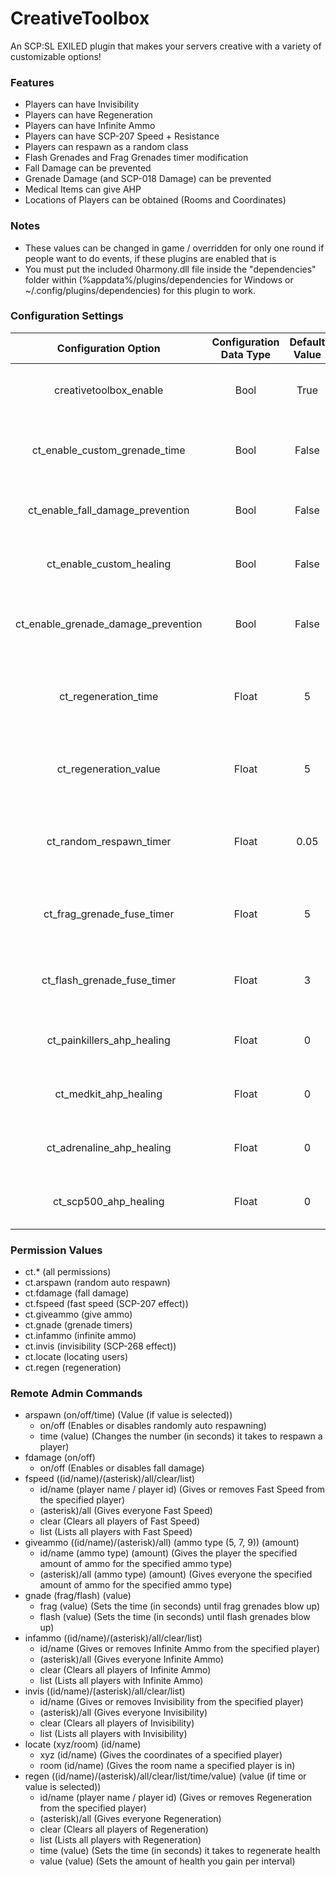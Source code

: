# CreativeToolbox
An SCP:SL EXILED plugin that makes your servers creative with a variety of customizable options!

### Features
- Players can have Invisibility
- Players can have Regeneration
- Players can have Infinite Ammo
- Players can have SCP-207 Speed + Resistance
- Players can respawn as a random class
- Flash Grenades and Frag Grenades timer modification
- Fall Damage can be prevented
- Grenade Damage (and SCP-018 Damage) can be prevented
- Medical Items can give AHP
- Locations of Players can be obtained (Rooms and Coordinates)

### Notes
- These values can be changed in game / overridden for only one round if people want to do events, if these plugins are enabled that is
- You must put the included 0harmony.dll file inside the "dependencies" folder within (%appdata%/plugins/dependencies for Windows or ~/.config/plugins/dependencies) for this plugin to work.

### Configuration Settings
Configuration Option | Configuration Data Type | Default Value | Description
:---: | :---: | :---: | :------
creativetoolbox_enable | Bool | True | Whether the CreativeToolbox plugin will be enabled or not
ct_enable_custom_grenade_time | Bool | False | Whether the custom grenade timers will apply in-game or not
ct_enable_fall_damage_prevention | Bool | False | Whether the fall damage will be disabled by default or not
ct_enable_custom_healing | Bool | False | Whether the medical items can give AHP or not
ct_enable_grenade_damage_prevention | Bool | False | Whether explosives or SCP-018 will deal damage or not
ct_regeneration_time | Float | 5 | The amount (in seconds) it takes to regenerate health for a given player
ct_regeneration_value | Float | 5 | The amount of health regenerated per interval for a given player
ct_random_respawn_timer | Float | 0.05 | The amount (in seconds) it takes to automatically respawn a player
ct_frag_grenade_fuse_timer | Float | 5 | The amount (in seconds) it takes to blow up a frag grenade
ct_flash_grenade_fuse_timer | Float | 3 | The amount (in seconds) it takes to blow up a flash grenade
ct_painkillers_ahp_healing | Float | 0 | The amount of AHP given if a player uses Painkillers
ct_medkit_ahp_healing | Float | 0 | The amount of AHP given if a player uses Medkits
ct_adrenaline_ahp_healing | Float | 0 | The amount of AHP given if a player uses Adrenaline
ct_scp500_ahp_healing | Float | 0 | The amount of AHP given if a player uses SCP-500

### Permission Values
- ct.* (all permissions)
- ct.arspawn (random auto respawn)
- ct.fdamage (fall damage)
- ct.fspeed (fast speed (SCP-207 effect))
- ct.giveammo (give ammo)
- ct.gnade (grenade timers)
- ct.infammo (infinite ammo)
- ct.invis (invisibility (SCP-268 effect))
- ct.locate (locating users)
- ct.regen (regeneration)

### Remote Admin Commands
- arspawn (on/off/time) (Value (if value is selected))
  - on/off (Enables or disables randomly auto respawning)
  - time (value) (Changes the number (in seconds) it takes to respawn a player)
- fdamage (on/off)
  - on/off (Enables or disables fall damage)
- fspeed ((id/name)/(asterisk)/all/clear/list)
  - id/name (player name / player id) (Gives or removes Fast Speed from the specified player)
  - (asterisk)/all (Gives everyone Fast Speed)
  - clear (Clears all players of Fast Speed)
  - list (Lists all players with Fast Speed)
- giveammo ((id/name)/(asterisk)/all) (ammo type (5, 7, 9)) (amount)
  - id/name (ammo type) (amount) (Gives the player the specified amount of ammo for the specified ammo type)
  - (asterisk)/all (ammo type) (amount) (Gives everyone the specified amount of ammo for the specified ammo type)
- gnade (frag/flash) (value)
  - frag (value) (Sets the time (in seconds) until frag grenades blow up)
  - flash (value) (Sets the time (in seconds) until flash grenades blow up)
- infammo ((id/name)/(asterisk)/all/clear/list)
  - id/name (Gives or removes Infinite Ammo from the specified player)
  - (asterisk)/all (Gives everyone Infinite Ammo)
  - clear (Clears all players of Infinite Ammo)
  - list (Lists all players with Infinite Ammo)
- invis ((id/name)/(asterisk)/all/clear/list)
  - id/name (Gives or removes Invisibility from the specified player)
  - (asterisk)/all (Gives everyone Invisibility)
  - clear (Clears all players of Invisibility)
  - list (Lists all players with Invisibility)
- locate (xyz/room) (id/name)
  - xyz (id/name) (Gives the coordinates of a specified player)
  - room (id/name) (Gives the room name a specified player is in)
- regen ((id/name)/(asterisk)/all/clear/list/time/value) (value (if time or value is selected))
  - id/name (player name / player id) (Gives or removes Regeneration from the specified player)
  - (asterisk)/all (Gives everyone Regeneration)
  - clear (Clears all players of Regeneration)
  - list (Lists all players with Regeneration)
  - time (value) (Sets the time (in seconds) it takes to regenerate health
  - value (value) (Sets the amount of health you gain per interval)

